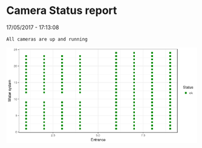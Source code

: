 Camera Status report
================
17/05/2017 - 17:13:08

    All cameras are up and running

![](camreport_files/figure-markdown_github/unnamed-chunk-2-1.png)
